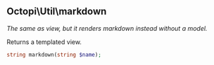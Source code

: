 ## Octopi\Util\markdown
*The same as view, but it renders markdown instead without a model.*

Returns a templated view.

```php
string markdown(string $name);
```